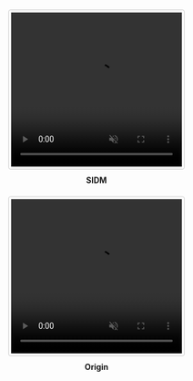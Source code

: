 <style>
.video-container {
  display: flex;
  justify-content: space-around;
  align-items: center;
  flex-wrap: wrap;
  margin-bottom: 20px;
}

.video-wrapper {
  display: flex;
  flex-direction: column;
  align-items: center;
  margin: 10px;
}

.video {
  border: 1px solid #ccc;
  padding: 4px;
  border-radius: 4px;
}

.video-title {
  margin-top: 10px;
  font-weight: bold;
}
</style>

<div class="video-container">
  <div class="video-wrapper">
    <div class="video">
      <video autoplay muted loop playsinline width="300" height="270">
        <source src="https://drive.google.com/uc?export=download&id=1Yo1Iw7KH77pwAa2OyKBvhq6VFSKDT05X" type="video/mp4">
      </video>
    </div>
    <div class="video-title">SIDM</div>
  </div>
  <div class="video-wrapper">
    <div class="video">
      <video autoplay muted loop playsinline width="300" height="270">
        <source src="https://drive.google.com/uc?export=download&id=1LnkiL57pGDk7yBp-i7HEcIVDN--pym2r" type="video/mp4">
      </video>
    </div>
    <div class="video-title">Origin</div>
  </div>
</div>
